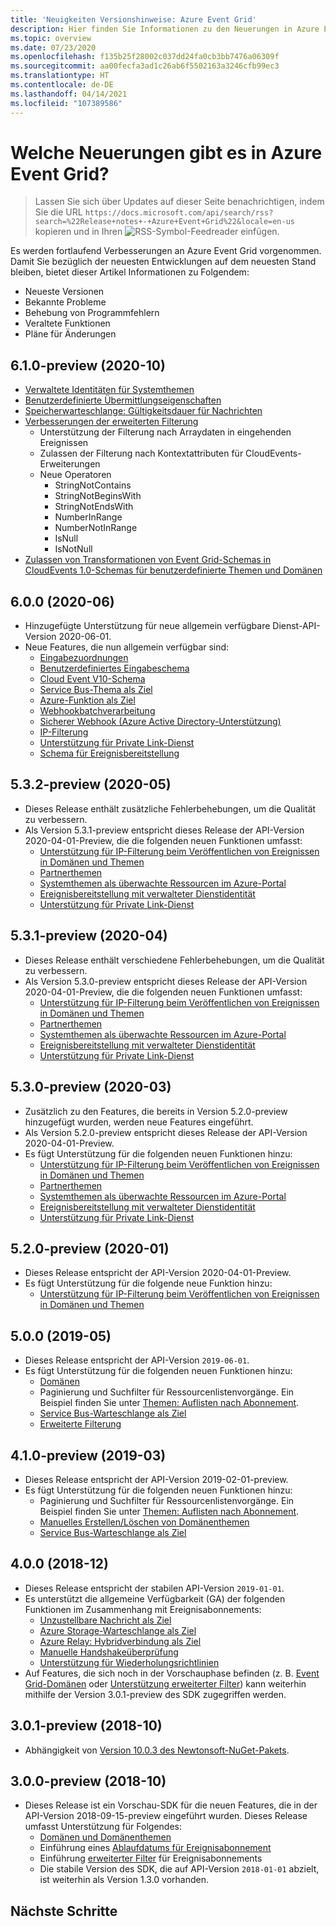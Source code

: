 ```yaml
---
title: 'Neuigkeiten Versionshinweise: Azure Event Grid'
description: Hier finden Sie Informationen zu den Neuerungen in Azure Event Grid, z. B. aktuelle Versionshinweise, bekannte Probleme, Fehlerbehebungen, veraltete Funktionen und anstehende Änderungen.
ms.topic: overview
ms.date: 07/23/2020
ms.openlocfilehash: f135b25f28002c037dd24fa0cb3bb7476a06309f
ms.sourcegitcommit: aa00fecfa3ad1c26ab6f5502163a3246cfb99ec3
ms.translationtype: HT
ms.contentlocale: de-DE
ms.lasthandoff: 04/14/2021
ms.locfileid: "107389586"
---
```

# <a name="whats-new-in-azure-event-grid"></a>Welche Neuerungen gibt es in Azure Event Grid?

>Lassen Sie sich über Updates auf dieser Seite benachrichtigen, indem Sie die URL `https://docs.microsoft.com/api/search/rss?search=%22Release+notes+-+Azure+Event+Grid%22&locale=en-us` kopieren und in Ihren ![RSS-Symbol](./media/whats-new/feed-icon-16x16.png)-Feedreader einfügen.

Es werden fortlaufend Verbesserungen an Azure Event Grid vorgenommen. Damit Sie bezüglich der neuesten Entwicklungen auf dem neuesten Stand bleiben, bietet dieser Artikel Informationen zu Folgendem:

- Neueste Versionen
- Bekannte Probleme
- Behebung von Programmfehlern
- Veraltete Funktionen
- Pläne für Änderungen

## <a name="610-preview-2020-10"></a>6.1.0-preview (2020-10)
- [Verwaltete Identitäten für Systemthemen](enable-identity-system-topics.md)
- [Benutzerdefinierte Übermittlungseigenschaften](delivery-properties.md)
- [Speicherwarteschlange: Gültigkeitsdauer für Nachrichten](delivery-properties.md#configure-time-to-live-on-outgoing-events-to-azure-storage-queues)
- [Verbesserungen der erweiterten Filterung](event-filtering.md#advanced-filtering)
    - Unterstützung der Filterung nach Arraydaten in eingehenden Ereignissen
    - Zulassen der Filterung nach Kontextattributen für CloudEvents-Erweiterungen
    - Neue Operatoren
        - StringNotContains
        - StringNotBeginsWith
        - StringNotEndsWith
        - NumberInRange
        - NumberNotInRange
        - IsNull
        - IsNotNull
- [Zulassen von Transformationen von Event Grid-Schemas in CloudEvents 1.0-Schemas für benutzerdefinierte Themen und Domänen](cloudevents-schema.md#configure-event-grid-for-cloudevents)
        

## <a name="600-2020-06"></a>6.0.0 (2020-06)
- Hinzugefügte Unterstützung für neue allgemein verfügbare Dienst-API-Version 2020-06-01.
- Neue Features, die nun allgemein verfügbar sind:
    - [Eingabezuordnungen](input-mappings.md)
    - [Benutzerdefiniertes Eingabeschema](input-mappings.md)
    - [Cloud Event V10-Schema](cloud-event-schema.md)
    - [Service Bus-Thema als Ziel](handler-service-bus.md)
    - [Azure-Funktion als Ziel](handler-functions.md)
    - [Webhookbatchverarbeitung](./edge/delivery-output-batching.md)
    - [Sicherer Webhook (Azure Active Directory-Unterstützung)](secure-webhook-delivery.md)
    - [IP-Filterung](configure-firewall.md)
    - [Unterstützung für Private Link-Dienst](configure-private-endpoints.md)
    - [Schema für Ereignisbereitstellung](event-schema.md)

## <a name="532-preview-2020-05"></a>5.3.2-preview (2020-05)
- Dieses Release enthält zusätzliche Fehlerbehebungen, um die Qualität zu verbessern.
- Als Version 5.3.1-preview entspricht dieses Release der API-Version 2020-04-01-Preview, die die folgenden neuen Funktionen umfasst: 
    - [Unterstützung für IP-Filterung beim Veröffentlichen von Ereignissen in Domänen und Themen](configure-firewall.md)
    - [Partnerthemen](./partner-events-overview.md)
    - [Systemthemen als überwachte Ressourcen im Azure-Portal](system-topics.md)
    - [Ereignisbereitstellung mit verwalteter Dienstidentität](managed-service-identity.md) 
    - [Unterstützung für Private Link-Dienst](configure-private-endpoints.md)

## <a name="531-preview-2020-04"></a>5.3.1-preview (2020-04)
- Dieses Release enthält verschiedene Fehlerbehebungen, um die Qualität zu verbessern.
- Als Version 5.3.0-preview entspricht dieses Release der API-Version 2020-04-01-Preview, die die folgenden neuen Funktionen umfasst: 
    - [Unterstützung für IP-Filterung beim Veröffentlichen von Ereignissen in Domänen und Themen](configure-firewall.md)
    - [Partnerthemen](./partner-events-overview.md)
    - [Systemthemen als überwachte Ressourcen im Azure-Portal](system-topics.md)
    - [Ereignisbereitstellung mit verwalteter Dienstidentität](managed-service-identity.md) 
    - [Unterstützung für Private Link-Dienst](configure-private-endpoints.md)

## <a name="530-preview-2020-03"></a>5.3.0-preview (2020-03)
- Zusätzlich zu den Features, die bereits in Version 5.2.0-preview hinzugefügt wurden, werden neue Features eingeführt. 
- Als Version 5.2.0-preview entspricht dieses Release der API-Version 2020-04-01-Preview.
- Es fügt Unterstützung für die folgenden neuen Funktionen hinzu: 
    - [Unterstützung für IP-Filterung beim Veröffentlichen von Ereignissen in Domänen und Themen](configure-firewall.md)
    - [Partnerthemen](./partner-events-overview.md)
    - [Systemthemen als überwachte Ressourcen im Azure-Portal](system-topics.md)
    - [Ereignisbereitstellung mit verwalteter Dienstidentität](managed-service-identity.md) 
    - [Unterstützung für Private Link-Dienst](configure-private-endpoints.md)

## <a name="520-preview-2020-01"></a>5.2.0-preview (2020-01)
- Dieses Release entspricht der API-Version 2020-04-01-Preview.
- Es fügt Unterstützung für die folgende neue Funktion hinzu:
    - [Unterstützung für IP-Filterung beim Veröffentlichen von Ereignissen in Domänen und Themen](configure-firewall.md)

## <a name="500-2019-05"></a>5.0.0 (2019-05)
- Dieses Release entspricht der API-Version `2019-06-01`.
- Es fügt Unterstützung für die folgenden neuen Funktionen hinzu:
    * [Domänen](event-domains.md)
    * Paginierung und Suchfilter für Ressourcenlistenvorgänge. Ein Beispiel finden Sie unter [Themen: Auflisten nach Abonnement](/rest/api/eventgrid/version2020-10-15-preview/partnernamespaces/listbysubscription).
    * [Service Bus-Warteschlange als Ziel](handler-service-bus.md)
    * [Erweiterte Filterung](event-filtering.md#advanced-filtering)

## <a name="410-preview-2019-03"></a>4.1.0-preview (2019-03)
- Dieses Release entspricht der API-Version 2019-02-01-preview.
- Es fügt Unterstützung für die folgenden neuen Funktionen hinzu:
    * Paginierung und Suchfilter für Ressourcenlistenvorgänge. Ein Beispiel finden Sie unter [Themen: Auflisten nach Abonnement](/rest/api/eventgrid/version2020-10-15-preview/partnernamespaces/listbysubscription).
    * [Manuelles Erstellen/Löschen von Domänenthemen](how-to-event-domains.md)
    * [Service Bus-Warteschlange als Ziel](handler-service-bus.md)

## <a name="400-2018-12"></a>4.0.0 (2018-12)
- Dieses Release entspricht der stabilen API-Version `2019-01-01`.
- Es unterstützt die allgemeine Verfügbarkeit (GA) der folgenden Funktionen im Zusammenhang mit Ereignisabonnements:
    * [Unzustellbare Nachricht als Ziel](manage-event-delivery.md)
    * [Azure Storage-Warteschlange als Ziel](handler-storage-queues.md)
    * [Azure Relay: Hybridverbindung als Ziel](handler-relay-hybrid-connections.md)
    * [Manuelle Handshakeüberprüfung](webhook-event-delivery.md)
    * [Unterstützung für Wiederholungsrichtlinien](delivery-and-retry.md)
- Auf Features, die sich noch in der Vorschauphase befinden (z. B. [Event Grid-Domänen](event-domains.md) oder [Unterstützung erweiterter Filter](event-filtering.md#advanced-filtering)) kann weiterhin mithilfe der Version 3.0.1-preview des SDK zugegriffen werden.

## <a name="301-preview-2018-10"></a>3.0.1-preview (2018-10)
- Abhängigkeit von [Version 10.0.3 des Newtonsoft-NuGet-Pakets](https://www.nuget.org/packages/Newtonsoft.Json/10.0.3).

## <a name="300-preview-2018-10"></a>3.0.0-preview (2018-10)
- Dieses Release ist ein Vorschau-SDK für die neuen Features, die in der API-Version 2018-09-15-preview eingeführt wurden. Dieses Release umfasst Unterstützung für Folgendes:
    - [Domänen und Domänenthemen](event-domains.md)
    - Einführung eines [Ablaufdatums für Ereignisabonnement](concepts.md#event-subscription-expiration)
    - Einführung [erweiterter Filter](event-filtering.md#advanced-filtering) für Ereignisabonnements
    - Die stabile Version des SDK, die auf API-Version `2018-01-01` abzielt, ist weiterhin als Version 1.3.0 vorhanden.

## <a name="next-steps"></a>Nächste Schritte